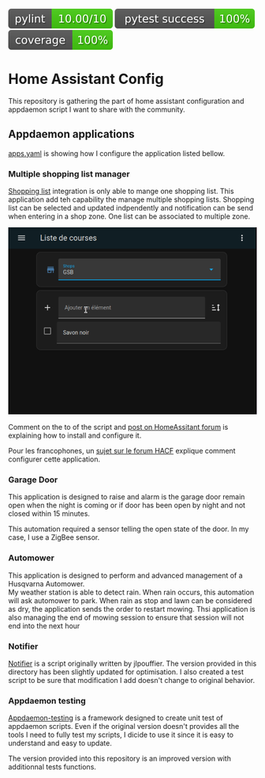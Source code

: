 ![](images/pylint.svg) ![](images/pytest.svg) ![](images/coverage.svg)

# Home Assistant Config

This repository is gathering the part of home assistant configuration and appdaemon script I want to share with the community.



## Appdaemon applications

[apps.yaml](appdaemon/apps.yaml) is showing how I configure the application listed bellow.

### Multiple shopping list manager

[Shopping list](https://www.home-assistant.io/integrations/shopping_list/) integration is only able to mange one shopping list. This application add teh capability the manage multiple shopping lists. Shopping list can be selected and updated indpendently and notification can be send when entering in a shop zone. One list can be associated to multiple zone.

![demo](images/MultipleShoppingList_demo2.gif)

Comment on the to of the script and [post on HomeAssitant forum](https://community.home-assistant.io/t/an-appdaemon-solution-for-multiple-shopping-list/608858?u=xavb) is explaining how to install and configure it. 

Pour les francophones, un [sujet sur le forum HACF](https://forum.hacf.fr/t/liste-de-courses-multiples-multiple-shopping-lists/27450) explique comment configurer cette application.

### Garage Door

This application is designed to raise and alarm is the garage door remain open when the night is coming or if door has been open by night and not closed within 15 minutes.

This automation required a sensor telling the open state of the door. In my case, I use a ZigBee sensor.

### Automower

This application is designed to perform and advanced management of a Husqvarna Automower.  
My weather station is able to detect rain. When rain occurs, this automation will ask automower to park. When rain as stop and lawn can be considered as dry, the application sends the order to restart mowing.
Thsi application is also managing the end of mowing session to ensure that session will not end into the next hour

### Notifier

[Notifier](https://github.com/jlpouffier/home-assistant-config/blob/master/appdaemon/apps/notifier.py) is a script originally written by jlpouffier. The version provided in this directory has been slightly updated for optimisation. I also created a test script to be sure that modification I add doesn't change to original behavior.

### Appdaemon testing

[Appdaemon-testing](https://github.com/nickw444/appdaemon-testing) is a framework designed to create unit test of appdaemon scripts. Even if the original version doesn't provides all the tools I need to fully test my scripts, I dicide to use it since it is easy to understand and easy to update.

The version provided into this repository is an improved version with additionnal tests functions. 